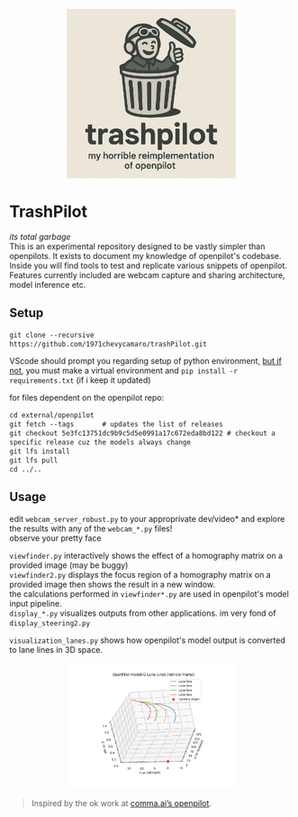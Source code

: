 <p align="center">
  <img src="assets/trashpilot_logo.png" alt="TrashPilot logo" width="300">
</p>

# TrashPilot
*its total garbage*  
This is an experimental repository designed to be vastly simpler than openpilots. It exists to document my knowledge of openpilot's codebase. Inside you will find tools to test and replicate various snippets of openpilot. Features currently included are webcam capture and sharing architecture, model inference etc.

## Setup
```
git clone --recursive https://github.com/1971chevycamaro/trashPilot.git
```  
VScode should prompt you regarding setup of python environment, <u>but if not</u>, you must
make a virtual environment and `pip install -r requirements.txt` (if i keep it updated)   

for files dependent on the openpilot repo:
```git clone --recursive https://github.com/you/trashPilot.git
cd external/openpilot
git fetch --tags       # updates the list of releases
git checkout 5e3fc13751dc9b9c5d5e0991a17c672eda8bd122 # checkout a specific release cuz the models always change
git lfs install
git lfs pull
cd ../..
```
## Usage
edit `webcam_server_robust.py` to your approprivate dev/video*
and explore the results with any of the `webcam_*.py` files!  
observe your pretty face

`viewfinder.py` interactively shows the effect of a homography matrix on a provided image (may be buggy)  
`viewfinder2.py` displays the focus region of a homography matrix on a provided image then shows the result in a new window.  
the calculations performed in `viewfinder*.py` are used in openpilot's model input pipeline.  
`display_*.py` visualizes outputs from other applications. im very fond of `display_steering2.py`

`visualization_lanes.py` shows how openpilot's model output is converted to lane lines in 3D space.
<p align="center">
  <img src="assets/Figure_1.png" alt="TrashPilot logo" width="300">
</p>

> Inspired by the ok work at [comma.ai’s openpilot](https://github.com/commaai/openpilot).
